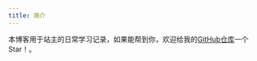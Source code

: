 ```yaml
---
title: 简介
---
```


本博客用于站主的日常学习记录，如果能帮到你，欢迎给我的[GitHub仓库](https://github.com/Galaxy-Studio-Team)一个Star！。